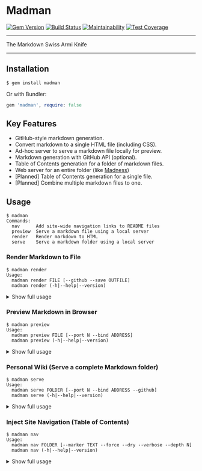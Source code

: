 Madman
==================================================

[![Gem Version](https://badge.fury.io/rb/madman.svg)](https://badge.fury.io/rb/madman)
[![Build Status](https://travis-ci.com/DannyBen/madman.svg?branch=master)](https://travis-ci.com/DannyBen/madman)
[![Maintainability](https://api.codeclimate.com/v1/badges/506449ea988f5518425d/maintainability)](https://codeclimate.com/github/DannyBen/madman/maintainability)
[![Test Coverage](https://api.codeclimate.com/v1/badges/506449ea988f5518425d/test_coverage)](https://codeclimate.com/github/DannyBen/madman/test_coverage)


---

The Markdown Swiss Armi Knife

---

Installation
--------------------------------------------------

```
$ gem install madman
```

Or with Bundler:

```ruby
gem 'madman', require: false
```



Key Features
--------------------------------------------------

- GitHub-style markdown generation.
- Convert markdown to a single HTML file (including CSS).
- Ad-hoc server to serve a markdown file locally for preview.
- Markdown generation with GitHub API (optional).
- Table of Contents generation for a folder of markdown files.
- Web server for an entire folder (like [Madness](https://github.com/DannyBen/madness))
- [Planned] Table of Contents generation for a single file.
- [Planned] Combine multiple markdown files to one.



Usage
--------------------------------------------------

<!-- usage -->

```
$ madman
Commands:
  nav      Add site-wide navigation links to README files
  preview  Serve a markdown file using a local server
  render   Render markdown to HTML
  serve    Serve a markdown folder using a local server
```

<!-- usage -->

### Render Markdown to File

<!-- render -->

```
$ madman render
Usage:
  madman render FILE [--github --save OUTFILE]
  madman render (-h|--help|--version)
```

<!-- render -->

<details><summary>Show full usage</summary>
<!-- render-help -->

```
$ madman render --help
Render markdown to HTML

Usage:
  madman render FILE [--github --save OUTFILE]
  madman render (-h|--help|--version)

Options:
  --github
    Render using the GitHub API
    Requires setting the GITHUB_ACCESS_TOKEN environment variable

  --save OUTFILE
    Save the output to a file

  -h --help
    Show this help

Parameters:
  FILE
    The input markdown file

Environment Variables:
  GITHUB_ACCESS_TOKEN
    Your GitHub API access token
    Generate one here: https://github.com/settings/tokens

Examples:
  madman render README.md
  madman render README.md --github
  madman render README.md --save out.html
```

<!-- render-help -->
</details>

### Preview Markdown in Browser

<!-- preview -->

```
$ madman preview
Usage:
  madman preview FILE [--port N --bind ADDRESS]
  madman preview (-h|--help|--version)
```

<!-- preview -->

<details><summary>Show full usage</summary><!-- preview-help -->

```
$ madman preview --help
Serve a markdown file using a local server

This command will start a local server with two endpoints:
  /         will render the markdown with the default renderer
  /github   will render with the GitHub API

Usage:
  madman preview FILE [--port N --bind ADDRESS]
  madman preview (-h|--help|--version)

Options:
  -p --port N
    Set server port [default: 3000]

  -b --bind ADDRESS
    Set server listen address [default: 0.0.0.0]

  -h --help
    Show this help

Parameters:
  FILE
    The input markdown file

Environment Variables:
  GITHUB_ACCESS_TOKEN
    Your GitHub API access token
    Required only if you wish to use the '/github' endpoint
    Generate one here: https://github.com/settings/tokens

Examples:
  madman preview README.md
  madman preview README.md -p4000
```

<!-- preview-help --></details>


### Personal Wiki (Serve a complete Markdown folder)

<!-- serve -->

```
$ madman serve
Usage:
  madman serve FOLDER [--port N --bind ADDRESS --github]
  madman serve (-h|--help|--version)
```

<!-- serve -->

<details><summary>Show full usage</summary><!-- serve-help -->

```
$ madman serve --help
Serve a markdown folder using a local server

Usage:
  madman serve FOLDER [--port N --bind ADDRESS --github]
  madman serve (-h|--help|--version)

Options:
  --github
    Use the GitHub API renderer instead of the default one

  -p --port N
    Set server port [default: 3000]

  -b --bind ADDRESS
    Set server listen address [default: 0.0.0.0]

  -h --help
    Show this help

Parameters:
  FOLDER
    The folder containing markdown files

Environment Variables:
  GITHUB_ACCESS_TOKEN
    Your GitHub API access token
    Required only if you wish to use the '/github' endpoint
    Generate one here: https://github.com/settings/tokens

Examples:
  madman serve
  madman serve path/to/docs -p4000 --github
```

<!-- serve-help --></details>


### Inject Site Navigation (Table of Contents)

<!-- nav -->

```
$ madman nav
Usage:
  madman nav FOLDER [--marker TEXT --force --dry --verbose --depth N]
  madman nav (-h|--help|--version)
```

<!-- nav -->

<details><summary>Show full usage</summary><!-- nav-help -->

```
$ madman nav --help
Add site-wide navigation links to README files

This command will add a table of contents to all README files in the folder. The
table of contents will link to all the pages and folders that are in the same
folder as each README file.

Usage:
  madman nav FOLDER [--marker TEXT --force --dry --verbose --depth N]
  madman nav (-h|--help|--version)

Options:
  -f --force
    Add to all README files, even if they do not have a marker

  -m --marker TEXT
    Look for an HTML comment with <!-- TEXT --> [default: nav]

  -d --depth N
    The depth of the table of contents [default: 1]

  --dry
    Do not save the updated files, just show what will happen

  -v --verbose
    Show the updated README content

  -h --help
    Show this help

Parameters:
  FOLDER
    The folder containing markdown files

Examples:
  madman nav
  madman nav path/to/docs --force --marker toc
  madman nav path/to/docs --dry -v -d2
```

<!-- nav-help --></details>
